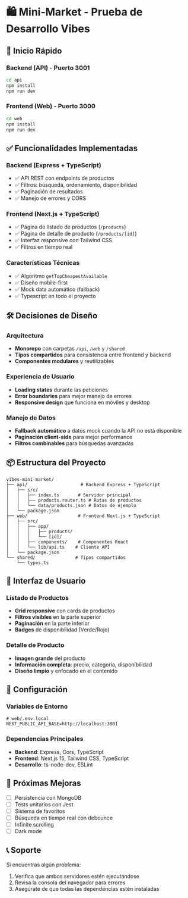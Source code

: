 # 🛍️ Mini-Market - Prueba de Desarrollo Vibes

## 🚀 Inicio Rápido

### **Backend (API) - Puerto 3001**
```bash
cd api
npm install
npm run dev
```

### **Frontend (Web) - Puerto 3000**  
```bash
cd web
npm install
npm run dev
```

## ✅ Funcionalidades Implementadas

### **Backend (Express + TypeScript)**
- ✅ API REST con endpoints de productos
- ✅ Filtros: búsqueda, ordenamiento, disponibilidad
- ✅ Paginación de resultados
- ✅ Manejo de errores y CORS

### **Frontend (Next.js + TypeScript)**
- ✅ Página de listado de productos (`/products`)
- ✅ Página de detalle de producto (`/products/[id]`)
- ✅ Interfaz responsive con Tailwind CSS
- ✅ Filtros en tiempo real

### **Características Técnicas**
- ✅ Algoritmo `getTopCheapestAvailable`
- ✅ Diseño mobile-first
- ✅ Mock data automático (fallback)
- ✅ Typescript en todo el proyecto

## 🛠️ Decisiones de Diseño

### **Arquitectura**
- **Monorepo** con carpetas `/api`, `/web` y `/shared`
- **Tipos compartidos** para consistencia entre frontend y backend
- **Componentes modulares** y reutilizables

### **Experiencia de Usuario**
- **Loading states** durante las peticiones
- **Error boundaries** para mejor manejo de errores
- **Responsive design** que funciona en móviles y desktop

### **Manejo de Datos**
- **Fallback automático** a datos mock cuando la API no está disponible
- **Paginación client-side** para mejor performance
- **Filtros combinables** para búsquedas avanzadas

## 📦 Estructura del Proyecto

```
vibes-mini-market/
├── api/                    # Backend Express + TypeScript
│   ├── src/
│   │   ├── index.ts       # Servidor principal
│   │   ├── products.router.ts # Rutas de productos
│   │   └── data/products.json # Datos de ejemplo
│   └── package.json
├── web/                   # Frontend Next.js + TypeScript
│   ├── src/
│   │   ├── app/
│   │   │   ├── products/
│   │   │   └── [id]/
│   │   ├── components/    # Componentes React
│   │   └── lib/api.ts    # Cliente API
│   └── package.json
└── shared/               # Tipos compartidos
    └── types.ts
```

## 🎨 Interfaz de Usuario

### **Listado de Productos**
- **Grid responsive** con cards de productos
- **Filtros visibles** en la parte superior
- **Paginación** en la parte inferior
- **Badges** de disponibilidad (Verde/Rojo)

### **Detalle de Producto**
- **Imagen grande** del producto
- **Información completa**: precio, categoría, disponibilidad
- **Diseño limpio** y enfocado en el contenido

## 🔧 Configuración

### **Variables de Entorno**
```env
# web/.env.local
NEXT_PUBLIC_API_BASE=http://localhost:3001
```

### **Dependencias Principales**
- **Backend**: Express, Cors, TypeScript
- **Frontend**: Next.js 15, Tailwind CSS, TypeScript
- **Desarrollo**: ts-node-dev, ESLint

## 🚀 Próximas Mejoras

- [ ] Persistencia con MongoDB
- [ ] Tests unitarios con Jest
- [ ] Sistema de favoritos
- [ ] Búsqueda en tiempo real con debounce
- [ ] Infinite scrolling
- [ ] Dark mode

## 📞 Soporte

Si encuentras algún problema:
1. Verifica que ambos servidores estén ejecutándose
2. Revisa la consola del navegador para errores
3. Asegúrate de que todas las dependencias estén instaladas
